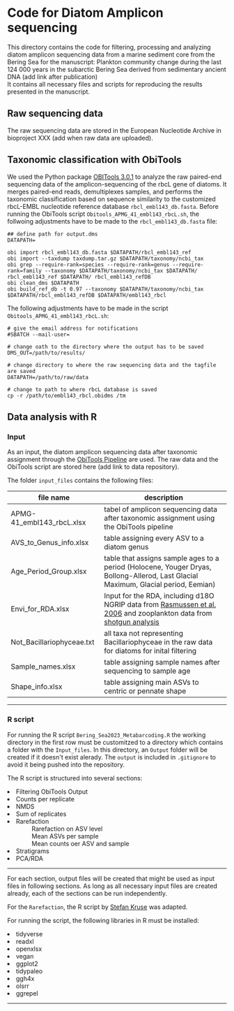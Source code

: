 # Code for Diatom Amplicon sequencing

This directory contains the code for filtering, processing and analyzing diatom amplicon sequencing data from a marine sediment core from the Bering Sea for the manuscript:
Plankton community change during the last 124 000 years in the subarctic Bering Sea derived from sedimentary ancient DNA (add link after publication) <br>
It contains all necessary files and scripts for reproducing the results presented in the manuscript.

## Raw sequencing data
The raw sequencing data are stored in the European Nucleotide Archive in bioproject XXX (add when raw data are uploaded).

## Taxonomic classification with ObiTools
We used the Python package [OBITools 3.0.1](https://onlinelibrary.wiley.com/doi/10.1111/1755-0998.12428) to analyze the raw paired-end sequencing data of the amplicon-sequencing of the rbcL gene of diatoms. It merges paired-end reads, demultiplexes samples, and performs the taxonomic classification based on sequence similarity to the customized rbcL-EMBL nucleotide reference database `rbcl_embl143_db.fasta`.
Before running the ObiTools script `Obitools_APMG_41_embl143_rbcL.sh`, the follwoing adjustments have to be made to the  `rbcl_embl143_db.fasta` file:

```
## define path for output.dms
DATAPATH=
 
obi import rbcl_embl143_db.fasta $DATAPATH/rbcl_embl143_ref
obi import --taxdump taxdump.tar.gz $DATAPATH/taxonomy/ncbi_tax
obi grep --require-rank=species --require-rank=genus --require-rank=family --taxonomy $DATAPATH/taxonomy/ncbi_tax $DATAPATH/ rbcl_embl143_ref $DATAPATH/ rbcl_embl143_refDB
obi clean_dms $DATAPATH
obi build_ref_db -t 0.97 --taxonomy $DATAPATH/taxonomy/ncbi_tax $DATAPATH/rbcl_embl143_refDB $DATAPATH/embl143_rbcl
```

The following adjustments have to be made in the script `Obitools_APMG_41_embl143_rbcL.sh`:

```
# give the email address for notifications
#SBATCH --mail-user=
```

```
# change oath to the directory where the output has to be saved
DMS_OUT=/path/to/results/
```

```
# change directory to where the raw sequencing data and the tagfile are saved
DATAPATH=/path/to/raw/data
```

```
# change to path to where rbcL database is saved
cp -r /path/to/embl143_rbcl.obidms /tm
```


## Data analysis with R

### Input
As an input, the diatom amplicon sequencing data after taxonomic assignment through the [ObiTools Pipeline](https://onlinelibrary.wiley.com/doi/10.1111/1755-0998.12428) are used.
The raw data and the ObiTools script are stored here (add link to data repository).

The folder `input_files` contains the following files: <br>

|file name|description|
|-|-|
|APMG-41_embl143_rbcL.xlsx|tabel of amplicon sequencing data after taxonomic assignment using the ObiTools pipeline|
|AVS_to_Genus_info.xlsx|table assigning every ASV to a diatom genus|
|Age_Period_Group.xlsx|table that assigns sample ages to a period (Holocene, Youger Dryas, Bollong-Allerod, Last Glacial Maximum, Glacial period, Eemian)|
|Envi_for_RDA.xlsx|Input for the RDA, including d18O NGRIP data from [Rasmussen et al. 2006](https://agupubs.onlinelibrary.wiley.com/doi/full/10.1029/2005JD006079) and zooplankton data from [shotgun analysis](https://github.com/StellaZBuchwald/Bering_Sea_Plankton_Sequencing/tree/main/Shotgun)|
|Not_Bacillariophyceae.txt|all taxa not representing Bacillariophyceae in the raw data for diatoms for inital filtering|
|Sample_names.xlsx|table assigning sample names after sequencing to sample age|
|Shape_info.xlsx|table assigning main ASVs to centric or pennate shape|

---

### R script

For running the R script `Bering_Sea2023_Metabarcoding.R` the working directory in the first row must be customitzed to a directory which contains a folder with the `Input_files`.
In this directory, an `Output` folder will be created if it doesn't exist alerady. The `output` is included in `.gitignore` to avoid it being pushed into the repository.

The R script is structured into several sections:
<li> Filtering ObiTools Output
<li> Counts per replicate
<li> NMDS
<li> Sum of replicates
<li> Rarefaction <br>
  &emsp;&emsp;&emsp;&emsp;Rarefaction on ASV level <br>
  &emsp;&emsp;&emsp;&emsp;Mean ASVs per sample <br>
   &emsp;&emsp;&emsp;&emsp;Mean counts oer ASV and sample <br>
<li> Stratigrams
<li> PCA/RDA

---
For each section, output files will be created that might be used as input files in following sections.
As long as all necessary input files are created already, each of the sections can be run independently.

For the `Rarefaction`, the R script by [Stefan Kruse](https://github.com/StefanKruse/R_Rarefaction) was adapted.

For running the script, the following libraries in R must be installed:
<li> tidyverse
<li> readxl
<li> openxlsx
<li> vegan
<li> ggplot2
<li> tidypaleo
<li> ggh4x
<li> olsrr
<li> ggrepel

---
